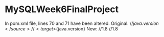 # MySQLWeek6FinalProject

In pom.xml file, lines 70 and 71 have been altered.
Original: //<source>${java.version}</source>
          //<target>${java.version}</target>
New: //<source>1.8</source>
     //<target>1.8</target>
        